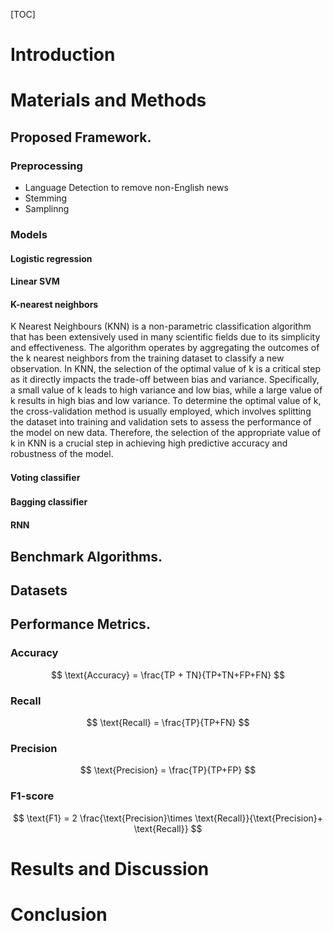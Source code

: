 [TOC]



# Introduction



# Materials and Methods

## Proposed Framework.

### Preprocessing

- Language Detection to remove non-English news 
- Stemming 
- Samplinng 

### Models

#### Logistic regression





#### Linear SVM



#### K-nearest neighbors

K Nearest Neighbours (KNN) is a non-parametric classification algorithm that has been extensively used in many scientific fields due to its simplicity and effectiveness. The algorithm operates by aggregating the outcomes of the k nearest neighbors from the training dataset to classify a new observation. In KNN, the selection of the optimal value of k is a critical step as it directly impacts the trade-off between bias and variance. Specifically, a small value of k leads to high variance and low bias, while a large value of k results in high bias and low variance. To determine the optimal value of k, the cross-validation method is usually employed, which involves splitting the dataset into training and validation sets to assess the performance of the model on new data. Therefore, the selection of the appropriate value of k in KNN is a crucial step in achieving high predictive accuracy and robustness of the model.

#### Voting classiﬁer



#### Bagging classiﬁer



#### RNN



## Benchmark Algorithms.



## Datasets



## Performance Metrics.

### Accuracy

$$
\text{Accuracy} = \frac{TP + TN}{TP+TN+FP+FN}
$$

### Recall

$$
\text{Recall} = \frac{TP}{TP+FN}
$$

### Precision 

$$
\text{Precision} = \frac{TP}{TP+FP}
$$

### F1-score 

$$
\text{F1} = 2 \frac{\text{Precision}\times \text{Recall}}{\text{Precision}+ \text{Recall}}
$$

# Results and Discussion





# Conclusion 